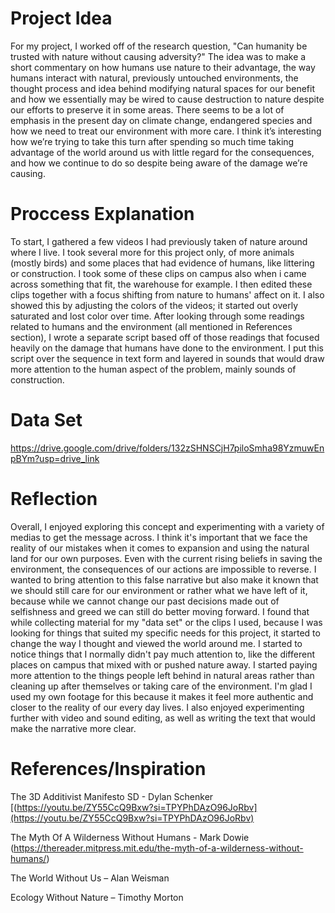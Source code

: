 # Project Idea
For my project, I worked off of the research question, "Can humanity be trusted with nature without causing adversity?" The idea was to make a short commentary on how humans use nature to their advantage, the way humans interact with natural, previously untouched environments, the thought process and idea behind modifying natural spaces for our benefit and how we essentially may be wired to cause destruction to nature despite our efforts to preserve it in some areas. There seems to be a lot of emphasis in the present day on climate change, endangered species and how we need to treat our environment with more care. I think it’s interesting how we’re trying to take this turn after spending so much time taking advantage of the world around us with little regard for the consequences, and how we continue to do so despite being aware of the damage we’re causing. 
# Proccess Explanation
To start, I gathered a few videos I had previously taken of nature around where I live. I took several more for this project only, of more animals (mostly birds) and some places that had evidence of humans, like littering or construction. I took some of these clips on campus also when i came across something that fit, the warehouse for example. I then edited these clips together with a focus shifting from nature to humans' affect on it. I also showed this by adjusting the colors of the videos; it started out overly saturated and lost color over time. After looking through some readings related to humans and the environment (all mentioned in References section), I wrote a separate script based off of those readings that focused heavily on the damage that humans have done to the environment. I put this script over the sequence in text form and layered in sounds that would draw more attention to the human aspect of the problem, mainly sounds of construction. 
# Data Set
https://drive.google.com/drive/folders/132zSHNSCjH7piloSmha98YzmuwEnpBYm?usp=drive_link
# Reflection
Overall, I enjoyed exploring this concept and experimenting with a variety of medias to get the message across. I think it's important that we face the reality of our mistakes when it comes to expansion and using the natural land for our own purposes. Even with the current rising beliefs in saving the environment, the consequences of our actions are impossible to reverse. I wanted to bring attention to this false narrative but also make it known that we should still care for our environment or rather what we have left of it, because while we cannot change our past decisions made out of selfishness and greed we can still do better moving forward. I found that while collecting material for my "data set" or the clips I used, because I was looking for things that suited my specific needs for this project, it started to change the way I thought and viewed the world around me. I started to notice things that I normally didn't pay much attention to, like the different places on campus that mixed with or pushed nature away. I started paying more attention to the things people left behind in natural areas rather than cleaning up after themselves or taking care of the environment. I'm glad I used my own footage for this because it makes it feel more authentic and closer to the reality of our every day lives. I also enjoyed experimenting further with video and sound editing, as well as writing the text that would make the narrative more clear. 
# References/Inspiration
The 3D Additivist Manifesto SD - Dylan Schenker [(https://youtu.be/ZY55CcQ9Bxw?si=TPYPhDAzO96JoRbv](https://youtu.be/ZY55CcQ9Bxw?si=TPYPhDAzO96JoRbv)

The Myth Of A Wilderness Without Humans - Mark Dowie (https://thereader.mitpress.mit.edu/the-myth-of-a-wilderness-without-humans/)

The World Without Us – Alan Weisman

Ecology Without Nature – Timothy Morton
